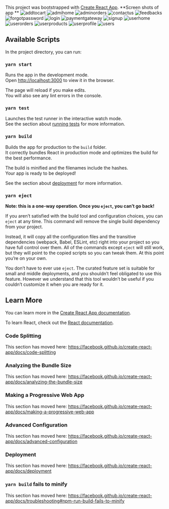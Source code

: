This project was bootstrapped with [Create React App](https://github.com/facebook/create-react-app).
**Screen shots of app **
![addtocart](https://user-images.githubusercontent.com/53750987/113089663-c0ad3280-9205-11eb-894b-3b693ca659e1.png)
![admihome](https://user-images.githubusercontent.com/53750987/113089715-da4e7a00-9205-11eb-9798-4f8a9dd22d4d.png)
![adminorders](https://user-images.githubusercontent.com/53750987/113089727-e1758800-9205-11eb-8b74-8f6d7c624fbe.png)
![contactus](https://user-images.githubusercontent.com/53750987/113089735-e5a1a580-9205-11eb-968e-a62da2491350.png)
![feedbacks](https://user-images.githubusercontent.com/53750987/113089742-e9cdc300-9205-11eb-80aa-755e386a5732.png)
![forgotpassword](https://user-images.githubusercontent.com/53750987/113089755-ee927700-9205-11eb-910d-ea599c8b8a76.png)
![login](https://user-images.githubusercontent.com/53750987/113089777-f8b47580-9205-11eb-8b81-dc62ea56063a.png)
![paymentgateway](https://user-images.githubusercontent.com/53750987/113089788-ff42ed00-9205-11eb-8664-5e208c5024a3.png)
![signup](https://user-images.githubusercontent.com/53750987/113089806-0bc74580-9206-11eb-91dd-132a9dd3aa2b.png)
![userhome](https://user-images.githubusercontent.com/53750987/113089824-141f8080-9206-11eb-9c2d-a76ca3190dc8.png)
![userorders](https://user-images.githubusercontent.com/53750987/113089837-1c77bb80-9206-11eb-8771-c66cfa2a7b9a.png)
![userproducts](https://user-images.githubusercontent.com/53750987/113089847-20a3d900-9206-11eb-8b05-cfdac95c0a78.png)
![userprofile](https://user-images.githubusercontent.com/53750987/113089852-24376000-9206-11eb-87ac-ce72c4a40d5a.png)
![users](https://user-images.githubusercontent.com/53750987/113089875-2dc0c800-9206-11eb-8d87-99f330228519.png)

## Available Scripts

In the project directory, you can run:

### `yarn start`

Runs the app in the development mode.<br />
Open [http://localhost:3000](http://localhost:3000) to view it in the browser.

The page will reload if you make edits.<br />
You will also see any lint errors in the console.

### `yarn test`

Launches the test runner in the interactive watch mode.<br />
See the section about [running tests](https://facebook.github.io/create-react-app/docs/running-tests) for more information.

### `yarn build`

Builds the app for production to the `build` folder.<br />
It correctly bundles React in production mode and optimizes the build for the best performance.

The build is minified and the filenames include the hashes.<br />
Your app is ready to be deployed!

See the section about [deployment](https://facebook.github.io/create-react-app/docs/deployment) for more information.

### `yarn eject`

**Note: this is a one-way operation. Once you `eject`, you can’t go back!**

If you aren’t satisfied with the build tool and configuration choices, you can `eject` at any time. This command will remove the single build dependency from your project.

Instead, it will copy all the configuration files and the transitive dependencies (webpack, Babel, ESLint, etc) right into your project so you have full control over them. All of the commands except `eject` will still work, but they will point to the copied scripts so you can tweak them. At this point you’re on your own.

You don’t have to ever use `eject`. The curated feature set is suitable for small and middle deployments, and you shouldn’t feel obligated to use this feature. However we understand that this tool wouldn’t be useful if you couldn’t customize it when you are ready for it.

## Learn More

You can learn more in the [Create React App documentation](https://facebook.github.io/create-react-app/docs/getting-started).

To learn React, check out the [React documentation](https://reactjs.org/).

### Code Splitting

This section has moved here: https://facebook.github.io/create-react-app/docs/code-splitting

### Analyzing the Bundle Size

This section has moved here: https://facebook.github.io/create-react-app/docs/analyzing-the-bundle-size

### Making a Progressive Web App

This section has moved here: https://facebook.github.io/create-react-app/docs/making-a-progressive-web-app

### Advanced Configuration

This section has moved here: https://facebook.github.io/create-react-app/docs/advanced-configuration

### Deployment

This section has moved here: https://facebook.github.io/create-react-app/docs/deployment

### `yarn build` fails to minify

This section has moved here: https://facebook.github.io/create-react-app/docs/troubleshooting#npm-run-build-fails-to-minify


